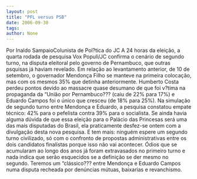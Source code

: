 ```yaml
---
layout: post
title: "PFL versus PSB"
date: 2006-09-30
tags: 
author: None
---
```

Por Inaldo SampaioColunista de Pol?tica do JC
A 24 horas da eleição, a quarta rodada de pesquisa Vox Populi/JC confirma o cenário de segundo turno, na disputa eleitoral pelo governo de Pernambuco, que outras psquisas já haviam revelado. Em relação ao levantamento anterior, de 10 de setembro, o governador Mendonça Filho se manteve na primeira colocação, mas com os mesmos 35% que detinha anteriormente. 
Humberto Costa perdeu pontos devido ao massacre quase desumano de que foi v?tima na propaganda da “União por Pernambuco??? (caiu de 22% para 17%) e Eduardo Campos foi o único que cresceu (de 18% para 25%). Na simulação de segundo turno entre Mendonça e Eduardo, a pesquisa constatou empate técnico: 42% para o pefelista contra 39% para o socialista. 
Se ainda havia alguma dúvida de que essa eleição para o Palácio das Princesas será uma das mais disputadas do Brasil, ela praticamente desfez-se ontem com a divulgação desta nova pesquisa. E tem mais: ninguém espere um segundo turno civilizado, só com o confronto de propostas administrativas entre os dois candidatos finalistas porque isso não vai acontecer. 
Ódios que se acumularam ao longo dos anos já foram extravasados no primeiro turno e nada indica que serão esquecidos se a definição se der mesmo no segundo. Teremos um “clássico??? entre Mendonça e Eduardo Campos numa disputa recheada por denúncias mútuas, baixarias e revanchismo. 
